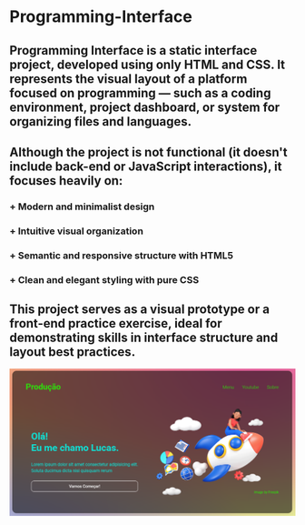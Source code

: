 # Programming-Interface

## Programming Interface is a static interface project, developed using only HTML and CSS. It represents the visual layout of a platform focused on programming — such as a coding environment, project dashboard, or system for organizing files and languages.
## Although the project is not functional (it doesn't include back-end or JavaScript interactions), it focuses heavily on:

### + Modern and minimalist design
### + Intuitive visual organization
### + Semantic and responsive structure with HTML5
### + Clean and elegant styling with pure CSS

## This project serves as a visual prototype or a front-end practice exercise, ideal for demonstrating skills in interface structure and layout best practices.
<img src="interface.png" width="auto">
